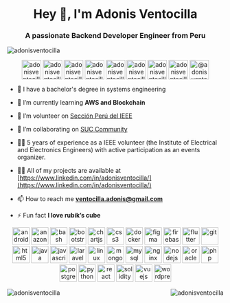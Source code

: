 <h1 align="center">Hey 👋, I'm Adonis Ventocilla</h1>
<h3 align="center">A passionate Backend Developer Engineer from Peru</h3>

<p align="left"> <img src="https://komarev.com/ghpvc/?username=adonisventocilla" alt="adonisventocilla" /> </p>

<p align="center"> 
<a href="https://codepen.io/adonisventocilla" target="blank"><img align="center" src="https://cdn.jsdelivr.net/npm/simple-icons@3.0.1/icons/codepen.svg" alt="adonisventocilla" height="45" width="45" /></a>
<a href="https://dev.to/adonisventocilla" target="blank"><img align="center" src="https://cdn.jsdelivr.net/npm/simple-icons@3.0.1/icons/dev-dot-to.svg" alt="adonisventocilla" height="45" width="45" /></a>
<a href="https://linkedin.com/in/adonisventocilla" target="blank"><img align="center" src="https://cdn.jsdelivr.net/npm/simple-icons@3.0.1/icons/linkedin.svg" alt="adonisventocilla" height="45" width="45" /></a>
<a href="https://stackoverflow.com/users/20404600/adonis-ventocilla" target="blank"><img align="center" src="https://cdn.jsdelivr.net/npm/simple-icons@3.0.1/icons/stackoverflow.svg" alt="adonisventocilla" height="45" width="45" /></a>
<a href="https://codesandbox.io/u/adonisventocilla" target="blank"><img align="center" src="https://cdn.jsdelivr.net/npm/simple-icons@3.0.1/icons/codesandbox.svg" alt="adonisventocilla" height="45" width="45" /></a>
<a href="https://kaggle.com/adonisventocilla" target="blank"><img align="center" src="https://cdn.jsdelivr.net/npm/simple-icons@3.0.1/icons/kaggle.svg" alt="adonisventocilla" height="45" width="45" /></a>
<a href="https://fb.com/adonisventocilla" target="blank"><img align="center" src="https://cdn.jsdelivr.net/npm/simple-icons@3.0.1/icons/facebook.svg" alt="adonisventocilla" height="45" width="45" /></a>
<a href="https://instagram.com/adonisventocilla" target="blank"><img align="center" src="https://cdn.jsdelivr.net/npm/simple-icons@3.0.1/icons/instagram.svg" alt="adonisventocilla" height="45" width="45" /></a>
<a href="https://medium.com/@adonisventocilla" target="blank"><img align="center" src="https://cdn.jsdelivr.net/npm/simple-icons@3.0.1/icons/medium.svg" alt="@adonisventocilla" height="45" width="45" /></a>
</p>

- 💼 I have a bachelor's degree in systems engineering

- 🌱 I’m currently learning **AWS and Blockchain**

- 👯 I’m volunteer on [Sección Perú del IEEE](https://ieee.org.pe/)

- 👯 I’m collaborating on [SUC Community](https://sucommunity.space/)

- ✋🏼 5 years of experience as a IEEE volunteer (the Institute of Electrical and Electronics Engineers) with active participation as an events organizer.

- 👨‍💻 All of my projects are available at [https://www.linkedin.com/in/adonisventocilla/](https://www.linkedin.com/in/adonisventocilla/)

- 📫 How to reach me **ventocilla.adonis@gmail.com**

- ⚡ Fun fact **I love rubik’s cube**

<p align="center">

<img src="https://cdn.jsdelivr.net/gh/devicons/devicon/icons/android/android-original.svg" alt="android" width="40" height="40"/> 
<img src="https://cdn.jsdelivr.net/gh/devicons/devicon/icons/amazonwebservices/amazonwebservices-original-wordmark.svg" alt="anazonwebservices" width="40" height="40"/>
<img src="https://cdn.jsdelivr.net/gh/devicons/devicon/icons/bash/bash-original.svg" alt="bash" width="40" height="40"/> 
<img src="https://cdn.jsdelivr.net/gh/devicons/devicon/icons/bootstrap/bootstrap-original.svg" alt="bootstrap" width="40" height="40"/> 
<img src="https://www.chartjs.org/media/logo-title.svg" alt="chartjs" width="40" height="40"/> 
<img src="https://cdn.jsdelivr.net/gh/devicons/devicon/icons/css3/css3-original.svg" alt="css3" width="40" height="40"/> 
<img src="https://cdn.jsdelivr.net/gh/devicons/devicon/icons/docker/docker-original-wordmark.svg" alt="docker" width="40" height="40"/> 
<img src="https://www.vectorlogo.zone/logos/figma/figma-icon.svg" alt="figma" width="40" height="40"/> 
<img src="https://www.vectorlogo.zone/logos/firebase/firebase-icon.svg" alt="firebase" width="40" height="40"/> 
<img src="https://www.vectorlogo.zone/logos/flutterio/flutterio-icon.svg" alt="flutter" width="40" height="40"/> 
<img src="https://www.vectorlogo.zone/logos/git-scm/git-scm-icon.svg" alt="git" width="40" height="40"/> 
<img src="https://cdn.jsdelivr.net/gh/devicons/devicon/icons/html5/html5-original.svg" alt="html5" width="40" height="40"/> 
<img src="https://cdn.jsdelivr.net/gh/devicons/devicon/icons/java/java-original-wordmark.svg" alt="java" width="40" height="40"/> 
<img src="https://cdn.jsdelivr.net/gh/devicons/devicon/icons/javascript/javascript-original.svg" alt="javascript" width="40" height="40"/> 
<img src="https://cdn.jsdelivr.net/gh/devicons/devicon/icons/laravel/laravel-plain-wordmark.svg" alt="laravel" width="40" height="40"/> 
<img src="https://cdn.jsdelivr.net/gh/devicons/devicon/icons/linux/linux-original.svg" alt="linux" width="40" height="40"/> 
<img src="https://cdn.jsdelivr.net/gh/devicons/devicon/icons/mongodb/mongodb-plain-wordmark.svg" alt="mongodb" width="40" height="40"/> 
<img src="https://cdn.jsdelivr.net/gh/devicons/devicon/icons/mysql/mysql-original-wordmark.svg" alt="mysql" width="40" height="40"/> 
<img src="https://cdn.jsdelivr.net/gh/devicons/devicon/icons/nginx/nginx-original.svg" alt="nginx" width="40" height="40"/> 
<img src="https://cdn.jsdelivr.net/gh/devicons/devicon/icons/nodejs/nodejs-original.svg" alt="nodejs" width="40" height="40"/> 
<img src="https://cdn.jsdelivr.net/gh/devicons/devicon/icons/oracle/oracle-original.svg" alt="oracle" width="40" height="40"/> 
<img src="https://cdn.jsdelivr.net/gh/devicons/devicon/icons/php/php-original.svg" alt="php" width="40" height="40"/> 
<img src="https://cdn.jsdelivr.net/gh/devicons/devicon/icons/postgresql/postgresql-plain-wordmark.svg" alt="postgresql" width="40" height="40"/> 
<img src="https://cdn.jsdelivr.net/gh/devicons/devicon/icons/python/python-original-wordmark.svg" alt="python" width="40" height="40"/>
<img src="https://cdn.jsdelivr.net/gh/devicons/devicon/icons/react/react-original-wordmark.svg" alt="react" width="40" height="40"/>
<img src="https://cdn.jsdelivr.net/gh/devicons/devicon/icons/solidity/solidity-original.svg" alt="solidity" width="40" height="40"/>
<img src="https://cdn.jsdelivr.net/gh/devicons/devicon/icons/vuejs/vuejs-original.svg" alt="vuejs" width="40" height="40"/>
<img src="https://cdn.jsdelivr.net/gh/devicons/devicon/icons/wordpress/wordpress-original.svg" alt="wordpress" width="40" height="40"/>
</p>

<p>
<img align="left" src="https://github-readme-stats.vercel.app/api?username=adonisventocilla&show_icons=true&count_private=true" alt="adonisventocilla" />
<img align="right" src="https://github-readme-stats.vercel.app/api/top-langs/?username=adonisventocilla&layout=compact&hide=html" alt="adonisventocilla" /></p>
